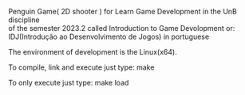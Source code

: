 <p>
	Penguin Game( 2D shooter ) for Learn Game Development in the UnB discipline<br>
	of the semester 2023.2 called Introduction to Game Devolopment or:<br>
	IDJ(Introdução ao Desenvolvimento de Jogos) in portuguese<br>
</p>


<p>
	The environment of development is the Linux(x64). 
</p>

<p>
	To compile, link and execute just type: make
</p>

<p>
		To only execute just type: make load
</p>